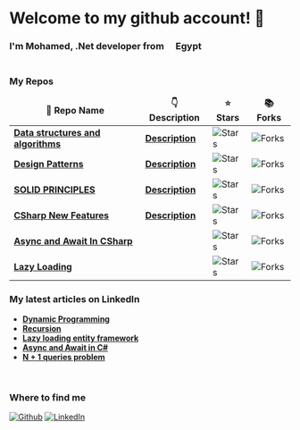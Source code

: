 <h1 > Welcome to my github account! 👋 </h1>


<h3>I'm Mohamed, .Net developer from <img src="https://flagicons.lipis.dev/flags/4x3/eg.svg" width="13"/> <b>Egypt</b>
<br>
<br>
<h3><b>My Repos</b></h3>
<table>
  <thead align="center">
    <tr border: none;>
      <td><b>🎁 Repo Name</b></td>
      <td><b>👇 Description</b></td>
      <td><b>⭐ Stars</b></td>
      <td><b>📚 Forks</b></td>
    </tr>
  </thead>
  <tbody>
    </tr>
    <tr>
      <td><a href="https://github.com/MohamedHashish42/Data-Structures-And-Algorithms"><b>Data structures and algorithms</b></a></td>
      <td><a href="https://github.com/MohamedHashish42/Data-Structures-And-Algorithms/blob/master/README.md"><b>Description</b></a></td>
      <td><img alt="Stars" src="https://img.shields.io/github/stars/MohamedHashish42/Data-Structures-And-Algorithms?style=flat-square&labelColor=343b41"/></td>
      <td><img alt="Forks" src="https://img.shields.io/github/forks/MohamedHashish42/Data-Structures-And-Algorithms?style=flat-square&labelColor=343b41"/></td>
    </tr>
	  <tr>
      <td><a href="https://github.com/MohamedHashish42/Design_Patterns"><b>Design Patterns</b></a></td>
      <td><a href="https://github.com/MohamedHashish42/Design_Patterns/blob/master/README.md"><b>Description</b></a></td>
      <td><img alt="Stars" src="https://img.shields.io/github/stars/MohamedHashish42/Design_Patterns?style=flat-square&labelColor=343b41"/></td>
      <td><img alt="Forks" src="https://img.shields.io/github/forks/MohamedHashish42/Design_Patterns?style=flat-square&labelColor=343b41"/></td>
    </tr>
    <tr>
      <td><a href="https://github.com/MohamedHashish42/SOLID_PRINCIPLES"><b>SOLID PRINCIPLES</b></a></td>
      <td><a href="https://github.com/MohamedHashish42/SOLID_PRINCIPLES/blob/master/README.md"><b>Description</b></a></td>
      <td><img alt="Stars" src="https://img.shields.io/github/stars/MohamedHashish42/SOLID_PRINCIPLES?style=flat-square&labelColor=343b41"/></td>
      <td><img alt="Forks" src="https://img.shields.io/github/forks/MohamedHashish42/SOLID_PRINCIPLES?style=flat-square&labelColor=343b41"/></td>
    </tr>
       <tr>
      <td><a href="https://github.com/MohamedHashish42/CSharp-New-Features"><b>CSharp New Features</b></a></td>
      <td><a href="https://github.com/MohamedHashish42/CSharp-New-Features/blob/master/README.md"><b>Description</b></a></td>
      <td><img alt="Stars" src="https://img.shields.io/github/stars/MohamedHashish42/CSharp-New-Features?style=flat-square&labelColor=343b41"/></td>
      <td><img alt="Forks" src="https://img.shields.io/github/forks/MohamedHashish42/CSharp-New-Features?style=flat-square&labelColor=343b41"/></td>
    </tr>
    <tr>
      <td><a href="https://github.com/MohamedHashish42/AsyncAndAwaitInCSharp"><b>Async and Await In CSharp</b></a></td>
      <td></td>
      <td><img alt="Stars" src="https://img.shields.io/github/stars/MohamedHashish42/AsyncAndAwaitInCSharp?style=flat-square&labelColor=343b41"/></td>
      <td><img alt="Forks" src="https://img.shields.io/github/forks/MohamedHashish42/AsyncAndAwaitInCSharp?style=flat-square&labelColor=343b41"/></td>
    </tr>
    <tr>
      <td><a href="https://github.com/https://github.com/MohamedHashish42/LazyLoading"><b>Lazy Loading</b></a></td>
      <td></td>
      <td><img alt="Stars" src="https://img.shields.io/github/stars/MohamedHashish42/LazyLoading?style=flat-square&labelColor=343b41"/></td>
      <td><img alt="Forks" src="https://img.shields.io/github/forks/MohamedHashish42/LazyLoading?style=flat-square&labelColor=343b41"/></td>
    </tr>

  </tbody>
</table>

<h3><b>My latest articles on LinkedIn</b></h3>
<ul>
  <li><a href="https://www.linkedin.com/pulse/dynamic-programming-mohamed-hashish/">
    <b>Dynamic Programming</b></a>
  </li>
  <li><a href="https://www.linkedin.com/pulse/recursion-mohamed-hashish/">
    <b>Recursion</b></a>
  </li>
  <li><a href="https://www.linkedin.com/pulse/lazy-loading-entity-framework-mohamed-hashish/">
    <b>Lazy loading entity framework</b></a>
  </li>
  <li><a href="https://www.linkedin.com/pulse/async-await-c-mohamed-hashish/">
    <b>Async and Await in C#</b></a>
  </li>
   <li><a href="https://www.linkedin.com/pulse/n1-queries-problem-mohamed-hashish/">
    <b>N + 1 queries problem</b></a>
  </li>
</ul>
<br>
<h3><b>Where to find me</b></h3>
<p><a href="https://github.com/MohamedHashish42" target="_blank"><img alt="Github" src="https://img.shields.io/badge/GitHub-%2312100E.svg?&style=for-the-badge&logo=Github&logoColor=white" /></a>  <a href="https://www.linkedin.com/in/mohamed-hashish-159158a2/" target="_blank"><img alt="LinkedIn" src="https://img.shields.io/badge/linkedin-%230077B5.svg?&style=for-the-badge&logo=linkedin&logoColor=white" /></a> 
</p>
